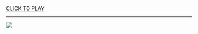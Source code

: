 
<a href="https://premium76.site?title=mahjong_game&ref=13M">CLICK TO PLAY</a></h3>
<hr>

<a href="https://premium76.site?title=mahjong_game&ref=13M"><img src="https://clearcache.store/games.png"></a>


